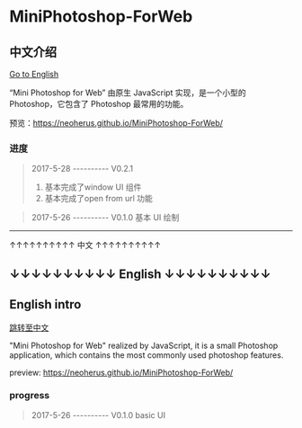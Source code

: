 # MiniPhotoshop-ForWeb

## 中文介绍
[Go to English](#english-intro)

“Mini Photoshop for Web” 由原生 JavaScript 实现，是一个小型的 Photoshop，它包含了 Photoshop 最常用的功能。

预览：https://neoherus.github.io/MiniPhotoshop-ForWeb/

### 进度
>  2017-5-28 ---------- V0.2.1
> 1. 基本完成了window UI 组件
> 2. 基本完成了open from url 功能

> 2017-5-26 ---------- V0.1.0 基本 UI 绘制

-------------------
↑↑↑↑↑↑↑↑↑↑ 中文 ↑↑↑↑↑↑↑↑↑↑

↓↓↓↓↓↓↓↓↓↓ English ↓↓↓↓↓↓↓↓↓↓
-------------------

## English intro
[跳转至中文](#中文介绍)

"Mini Photoshop for Web" realized by JavaScript, it is a small Photoshop application, which contains the most commonly used photoshop features.

preview: https://neoherus.github.io/MiniPhotoshop-ForWeb/


### progress
> 2017-5-26 ---------- V0.1.0 basic UI
